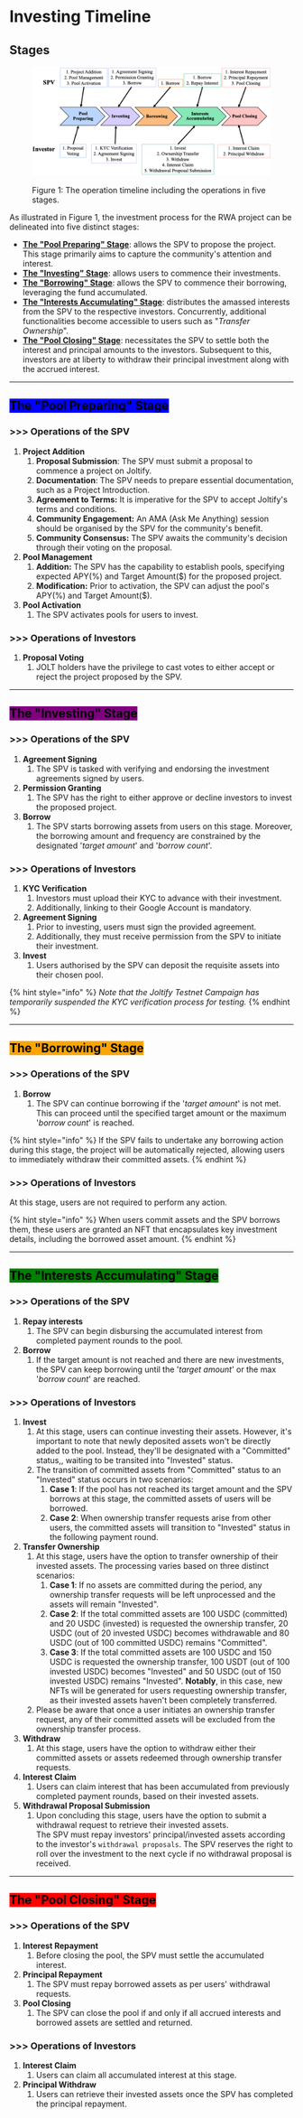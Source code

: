 # Investing Timeline

## Stages

<figure><img src="../../.gitbook/assets/rwa_timeline.jpg" alt=""><figcaption><p>Figure 1: The operation timeline including the operations in five stages.</p></figcaption></figure>

As illustrated in Figure 1, the investment process for the RWA project can be delineated into five distinct stages:

* [**The "Pool Preparing" Stage**](investing-timeline.md#the-pool-preparing-stage): allows the SPV to propose the project. This stage primarily aims to capture the community's attention and interest.
* [**The "Investing" Stage**](investing-timeline.md#the-investing-stage): allows users to commence their investments.
* [**The "Borrowing" Stage**](investing-timeline.md#the-borrowing-stage): allows the SPV to commence their borrowing, leveraging the fund accumulated.
* [**The "Interests Accumulating" Stage**](investing-timeline.md#the-interests-accumulating-stage): distributes the amassed interests from the SPV to the respective investors. Concurrently, additional functionalities become accessible to users such as "_Transfer Ownership_".
* [**The "Pool Closing" Stage**](investing-timeline.md#the-pool-closing-stage): necessitates the SPV to settle both the interest and principal amounts to the investors. Subsequent to this, investors are at liberty to withdraw their principal investment along with the accrued interest.

***

## <mark style="background-color:blue;">The "Pool Preparing" Stage</mark>

### >>> Operations of the SPV

1. **Project Addition**
   1. **Proposal Submission**: The SPV must submit a proposal to commence a project on Joltify.
   2. **Documentation**: The SPV needs to prepare essential documentation, such as a Project Introduction.
   3. **Agreement to Terms:** It is imperative for the SPV to accept Joltify's terms and conditions.
   4. **Community Engagement:** An AMA (Ask Me Anything) session should be organised by the SPV for the community's benefit.
   5. **Community Consensus:** The SPV awaits the community's decision through their voting on the proposal.
2. **Pool Management**
   1. **Addition:** The SPV has the capability to establish pools, specifying expected APY(%) and Target Amount($) for the proposed project.
   2. **Modification:** Prior to activation, the SPV can adjust the pool's APY(%) and Target Amount($).
3. **Pool Activation**
   1. The SPV activates pools for users to invest.

### >>> Operations of Investors

1. **Proposal Voting**
   1. JOLT holders have the privilege to cast votes to either accept or reject the project proposed by the SPV.

***

## <mark style="background-color:purple;">The "Investing" Stage</mark>

### >>> Operations of the SPV

1. **Agreement Signing**
   1. The SPV is tasked with verifying and endorsing the investment agreements signed by users.
2. **Permission Granting**
   1. The SPV has the right to either approve or decline investors to invest the proposed project.
3. **Borrow**
   1. The SPV starts borrowing assets from users on this stage. Moreover, the borrowing amount and frequency are constrained by the designated '_target amount_' and '_borrow count_'.

### >>> Operations of Investors

1. **KYC Verification**
   1. Investors must upload their KYC to advance with their investment.
   2. Additionally, linking to their Google Account is mandatory.
2. **Agreement Signing**
   1. Prior to investing, users must sign the provided agreement.
   2. Additionally, they must receive permission from the SPV to initiate their investment.
3. **Invest**
   1. Users authorised by the SPV can deposit the requisite assets into their chosen pool.

{% hint style="info" %}
_Note that the Joltify Testnet Campaign has temporarily suspended the KYC verification process for testing._
{% endhint %}

***

## <mark style="background-color:orange;">The "Borrowing" Stage</mark>

### >>> Operations of the SPV

1. **Borrow**
   1. The SPV can continue borrowing if the '_target amount_' is not met. This can proceed until the specified target amount or the maximum '_borrow count_' is reached.

{% hint style="info" %}
If the SPV fails to undertake any borrowing action during this stage, the project will be automatically rejected, allowing users to immediately withdraw their committed assets.
{% endhint %}

### >>> Operations of Investors

At this stage, users are not required to perform any action.

{% hint style="info" %}
When users commit assets and the SPV borrows them, these users are granted an NFT that encapsulates key investment details, including the borrowed asset amount.
{% endhint %}

***

## <mark style="background-color:green;">The "Interests Accumulating" Stage</mark>

### >>> Operations of the SPV

1. **Repay interests**
   1. The SPV can begin disbursing the accumulated interest from completed payment rounds to the pool.
2. **Borrow**
   1. If the target amount is not reached and there are new investments, the SPV can keep borrowing until the '_target amount_' or the max '_borrow count_' are reached.

### >>> Operations of Investors

1. **Invest**
   1. At this stage, users can continue investing their assets. However, it's important to note that newly deposited assets won't be directly added to the pool. Instead, they'll be designated with a "Committed" status,, waiting to be transited into "Invested" status.
   2. The transition of committed assets from "Committed" status to an "Invested" status occurs in two scenarios:
      1. **Case 1**: If the pool has not reached its target amount and the SPV borrows at this stage, the committed assets of users will be borrowed.
      2. **Case 2**: When ownership transfer requests arise from other users, the committed assets will transition to "Invested" status in the following payment round.
2. **Transfer Ownership**
   1. At this stage, users have the option to transfer ownership of their invested assets. The processing varies based on three distinct scenarios:
      1. **Case 1**: If no assets are committed during the period, any ownership transfer requests will be left unprocessed and the assets will remain "Invested".
      2. **Case 2**: If the total committed assets are 100 USDC (committed) and 20 USDC (invested) is requested the ownership transfer, 20 USDC (out of 20 invested USDC) becomes withdrawable and 80 USDC (out of 100 committed USDC) remains "Committed".
      3. **Case 3**: If the total committed assets are 100 USDC and 150 USDC is requested the ownership transfer, 100 USDT (out of 100 invested USDC) becomes "Invested" and 50 USDC (out of 150 invested USDC) remains "Invested". **Notably**, in this case, new NFTs will be generated for users requesting ownership transfer, as their invested assets haven't been completely transferred.
   2. Please be aware that once a user initiates an ownership transfer request, any of their committed assets will be excluded from the ownership transfer process.
3. **Withdraw**
   1. At this stage, users have the option to withdraw either their committed assets or assets redeemed through ownership transfer requests.
4. **Interest Claim**
   1. Users can claim interest that has been accumulated from previously completed payment rounds, based on their invested assets.
5. **Withdrawal Proposal Submission**
   1. Upon concluding this stage, users have the option to submit a withdrawal request to retrieve their invested assets.\
      The SPV must repay investors' principal/invested assets according to the investor's `withdrawal proposals`. The SPV reserves the right to roll over the investment to the next cycle if no withdrawal proposal is received.

***

## <mark style="background-color:red;">The "Pool Closing" Stage</mark>

### >>> Operations of the SPV

1. **Interest Repayment**
   1. Before closing the pool, the SPV must settle the accumulated interest.
2. **Principal Repayment**
   1. The SPV must repay borrowed assets as per users' withdrawal requests.
3. **Pool Closing**
   1. The SPV can close the pool if and only if all accrued interests  and borrowed assets are settled and returned.

### >>> Operations of Investors

1. **Interest Claim**
   1. Users can claim all accumulated interest at this stage.
2. **Principal Withdraw**
   1. Users can retrieve their invested assets once the SPV has completed the principal repayment.
